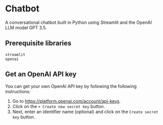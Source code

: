 # Chatbot

A conversational chatbot built in Python using Streamlit and the OpenAI LLM model GPT 3.5.

## Prerequisite libraries

```
streamlit
openai
```

## Get an OpenAI API key

You can get your own OpenAI API key by following the following instructions:
1. Go to https://platform.openai.com/account/api-keys.
2. Click on the `+ Create new secret key` button.
3. Next, enter an identifier name (optional) and click on the `Create secret key` button.


